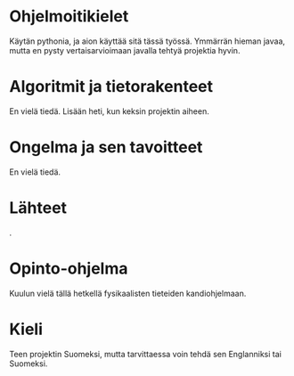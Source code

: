 # Ohjelmoitikielet
Käytän pythonia, ja aion käyttää sitä tässä työssä. Ymmärrän hieman javaa, mutta en pysty vertaisarvioimaan javalla tehtyä projektia hyvin.  
# Algoritmit ja tietorakenteet
En vielä tiedä. Lisään heti, kun keksin projektin aiheen.  
# Ongelma ja sen tavoitteet
En vielä tiedä.  
# Lähteet
.
# Opinto-ohjelma
Kuulun vielä tällä hetkellä fysikaalisten tieteiden kandiohjelmaan.
# Kieli
Teen projektin Suomeksi, mutta tarvittaessa voin tehdä sen Englanniksi tai Suomeksi.
